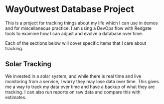 # Way0utwest Database Project

This is a project for tracking things about my life which I can use in demos and for miscellaneous practice. I am using a DevOps flow with Redgate tools to examine how I can adjust and evolve a database over time.

Each of the sections below will cover specific items that I care about tracking.

## Solar Tracking

We invested in a solar system, and while there is real time and live monitoring from a service, I worry they may lose data over time. This gives me a way to track my data over time and have a backup of what they are tracking. I can also run reports on raw data and compare this with estimates.